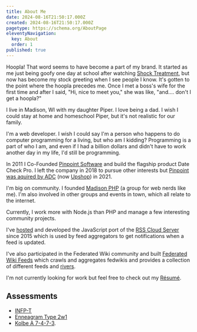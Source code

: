 ```yaml
---
title: About Me
date: 2024-08-16T21:50:17.000Z
created: 2024-08-16T21:50:17.000Z
pagetype: https://schema.org/AboutPage
eleventyNavigation:
  key: About
  order: 1
published: true
---
```


Hoopla! That word seems to have become a part of my brand. It started as me just being goofy one day at school after watching [Shock Treatment](http://www.amazon.com/dp/B000G6BLGK/), but now has become my stock greeting when I see people I know. It's gotten to the point where the hoopla precedes me. Once I met a boss's wife for the first time and after I said, "Hi, nice to meet you," she was like, "and.... don't I get a hoopla?"

I live in Madison, WI with my daughter Piper. I love being a dad. I wish I could stay at home and homeschool Piper, but it's not realistic for our family.

I'm a web developer. I wish I could say I'm a person who happens to do computer programming for a living, but who am I kidding? Programming is a part of who I am, and even if I had a billion dollars and didn't have to work another day in my life, I'd still be programming.

In 2011 I Co-Founded [Pinpoint Software](https://pinpointsoftware.com/) and build the flagship product Date Check Pro. I left the company in 2018 to pursue other interests but [Pinpoint was aquired by ADC](https://www.businesswire.com/news/home/20211005005211/en/ADC-Acquires-Pinpoint-Software-Continues-to-Expand-Total-Store-Operations-Platform) (now [Upshop](https://upshop.com/)) in 2021.

I'm big on community. I founded [Madison PHP](https://www.meetup.com/madisonphp/) (a group for web nerds like me). I'm also involved in other groups and events in town, which all relate to the internet.

Currently, I work more with Node.js than PHP and manage a few interesting community projects.

I've [hosted](https://rpc.rsscloud.io/) and developed the JavaScript port of the [RSS Cloud Server](https://github.com/rsscloud/rsscloud-server) since 2015 which is used by feed aggregators to get notifications when a feed is updated.

I've also participated in the Federated Wiki community and built [Federated Wiki Feeds](https://feeds.fedwikiriver.com/) which crawls and aggregates fedwikis and provides a collection of different feeds and [rivers](https://fedwikiriver.com/).

I'm not currently looking for work but feel free to check out my [Résumé](/resume/).

## Assessments

*  [INFP-T](https://www.16personalities.com/infp-personality)
*  [Enneagram Type 2w1](https://www.crystalknows.com/enneagram/type-2-wing-1)
*  [Kolbe A 7-4-7-3](https://secure.kolbe.com/k2/show_viewReports/sharedGuid_042C9DC0-CDF5-E811-90EC-000C29CEDCB0).
